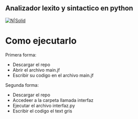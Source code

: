 ## Analizador lexito y sintactico en python

[![N|Solid](https://1000marcas.net/wp-content/uploads/2020/11/Python-logo.png   )](https://www.dabeaz.com/ply/ply.html)



# Como ejecutarlo
Primera forma:
- Descargar el repo
- Abrir el archivo main.jf
- Escribir su codigo en el archivo main.jf

Segunda forma:
- Descargar el repo
- Accedeer a la carpeta llamada interfaz
- Ejecutar el archivo interfaz.py 
- Escribir el codigo el text gris


